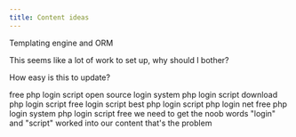 ```yaml
---
title: Content ideas
---
```

Templating engine and ORM

This seems like a lot of work to set up, why should I bother?

How easy is this to update?


free php login script
open source login system
php login script download
php login script
free login script
best php login script
php login net
free php login system
php login script free
we need to get the noob words "login" and "script" worked into our content
that's the problem
